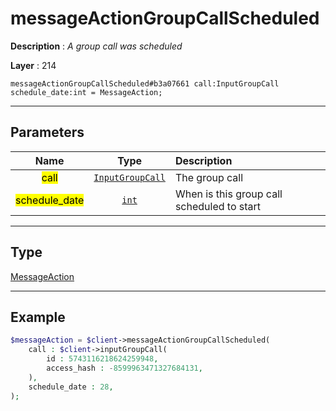 # messageActionGroupCallScheduled

**Description** : *A group call was scheduled*

**Layer** : 214

```tl
messageActionGroupCallScheduled#b3a07661 call:InputGroupCall schedule_date:int = MessageAction;
```

---

## Parameters

| Name | Type | Description |
| :---: | :---: | :--- |
| <mark>call</mark> | [`InputGroupCall`](type/InputGroupCall) | The group call |
| <mark>schedule_date</mark> | [`int`](type/int) | When is this group call scheduled to start |

---

## Type

[MessageAction](type/MessageAction)

---

## Example

```php
$messageAction = $client->messageActionGroupCallScheduled(
	call : $client->inputGroupCall(
		id : 5743116218624259948,
		access_hash : -8599963471327684131,
	),
	schedule_date : 28,
);
```